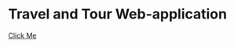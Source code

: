 <h1>Travel and Tour Web-application </h1>

[Click Me](https://gagankumard.github.io/Travel_tour_web/)

